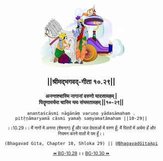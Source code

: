 <center><img src="../../asset/BG.png" alt="#API #bhagavadgitaapi #slok #nodejs #js #api #gitaapi #krishna #hinduism #vedic #ISKCON #shreemadbhagavadgita #technology"/>
<h2>||श्रीमद्‍भगवद्‍-गीता १०.२९||</h2>
<h3>अनन्तश्चास्मि नागानां वरुणो यादसामहम् |<br/>पितॄणामर्यमा चास्मि यमः संयमतामहम् ||१०-२९||</h3>
<pre>anantaścāsmi nāgānāṃ varuṇo yādasāmaham .<br/>pitṝṇāmaryamā cāsmi yamaḥ saṃyamatāmaham ||10-29||</pre>
<p>।।10.29।। मैं नागों में अनन्त (शेषनाग) हूँ और जल देवताओं में वरुण हूँ; मैं पितरों में अर्यमा हँ और नियमन करने वालों में यम हूँ।।</p>
<pre>(Bhagavad Gita, Chapter 10, Shloka 29) || <a href="https://twitter.com/bhagavadgitaapi">@BhagavadGitaApi</a></pre><a href="../../10/28">⏪  BG-10.28</a><b>        ।।        </b><a href="../../10/30">BG-10.30  ⏩</a></center></center>
